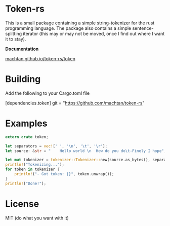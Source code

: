 # Token-rs
This is a small package containing a simple string-tokenizer for the rust programming language. The package also contains a simple sentence-splitting iterator (this may or may not be moved, once I find out where I want it to stay).

**Documentation**

[machtan.github.io/token-rs/token](machtan.github.io/token-rs/token)

# Building
Add the following to your Cargo.toml file

[dependencies.token]
git = "https://github.com/machtan/token-rs"

# Examples

```rust
extern crate token;

let separators = vec![' ', '\n', '\t', '\r'];
let source: &str = "    Hello world \n  How do you do\t-Finely I hope";

let mut tokenizer = tokenizer::Tokenizer::new(source.as_bytes(), separators);
println!("Tokenizing...");
for token in tokenizer {
    println!("- Got token: {}", token.unwrap());
}
println!("Done!");
```

# License
MIT (do what you want with it)